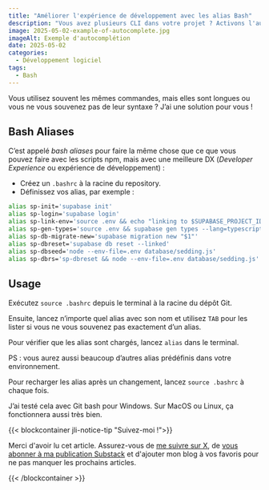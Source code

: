```yaml
---
title: "Améliorer l'expérience de développement avec les alias Bash"
description: "Vous avez plusieurs CLI dans votre projet ? Activons l'autocomplétion des commandes."
image: 2025-05-02-example-of-autocomplete.jpg
imageAlt: Exemple d'autocomplétion
date: 2025-05-02
categories:
  - Développement logiciel
tags:
  - Bash
---
```


Vous utilisez souvent les mêmes commandes, mais elles sont longues ou vous ne vous souvenez pas de leur syntaxe ? J’ai une solution pour vous !

## Bash Aliases

C’est appelé _bash aliases_ pour faire la même chose que ce que vous pouvez faire avec les scripts npm, mais avec une meilleure DX (_Developer Experience_ ou expérience de développement) :

- Créez un `.bashrc` à la racine du repository.
- Définissez vos alias, par exemple :

```bash
alias sp-init='supabase init'
alias sp-login='supabase login'
alias sp-link-env='source .env && echo "linking to $SUPABASE_PROJECT_ID ... using password=$SUPABASE_PROJECT_PASSWORD" && supabase link --project-ref $SUPABASE_PROJECT_ID'
alias sp-gen-types='source .env && supabase gen types --lang=typescript --project-id "$SUPABASE_PROJECT_ID" --schema public > src/types/database.types.ts'
alias sp-db-migrate-new='supabase migration new "$1"'
alias sp-dbreset='supabase db reset --linked'
alias sp-dbseed='node --env-file=.env database/sedding.js'
alias sp-dbrs='sp-dbreset && node --env-file=.env database/sedding.js'
```

## Usage

Exécutez `source .bashrc` depuis le terminal à la racine du dépôt Git.

Ensuite, lancez n’importe quel alias avec son nom et utilisez `TAB` pour les lister si vous ne vous souvenez pas exactement d’un alias.

Pour vérifier que les alias sont chargés, lancez `alias` dans le terminal.

PS : vous aurez aussi beaucoup d’autres alias prédéfinis dans votre environnement.

Pour recharger les alias après un changement, lancez `source .bashrc` à chaque fois.

J’ai testé cela avec Git bash pour Windows. Sur MacOS ou Linux, ça fonctionnera aussi très bien.

{{< blockcontainer jli-notice-tip "Suivez-moi !">}}

Merci d'avoir lu cet article. Assurez-vous de [me suivre sur X](https://x.com/LitzlerJeremie), de [vous abonner à ma publication Substack](https://iamjeremie.substack.com/) et d'ajouter mon blog à vos favoris pour ne pas manquer les prochains articles.

{{< /blockcontainer >}}
